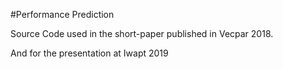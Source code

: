 #Performance Prediction 

Source Code used in the short-paper published in Vecpar 2018.

And for the presentation at Iwapt 2019
